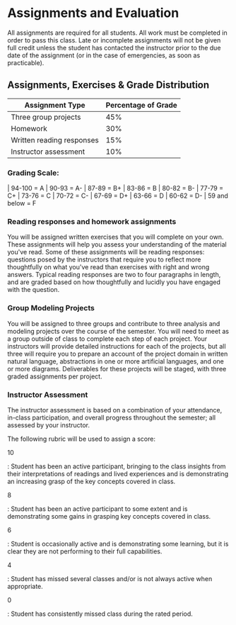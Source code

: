 # Assignments and Evaluation

All assignments are required for all students. All work must be
completed in order to pass this class. Late or incomplete assignments
will not be given full credit unless the student has contacted the
instructor prior to the due date of the assignment (or in the case of
emergencies, as soon as practicable).

## Assignments, Exercises & Grade Distribution


| Assignment Type  |Percentage of Grade   |
|---|---|
|Three group projects|   45%
|Homework|   30%
|Written reading responses|   15%
|Instructor assessment|   10%


### Grading Scale:

| 94-100 = A
| 90-93 = A-
| 87-89 = B+
| 83-86 = B
| 80-82 = B-
| 77-79 = C+
| 73-76 = C
| 70-72 = C-
| 67-69 = D+
| 63-66 = D
| 60-62 = D-
| 59 and below = F

### Reading responses and homework assignments

You will be assigned written exercises that you will complete on your own.
These assignments will help
you assess your understanding of the material you've read. Some of
these assignments will be reading responses: questions posed by the
instructors that require you to reflect more thoughtfully on what
you've read than exercises with right and wrong answers. Typical
reading responses are two to four paragraphs in length, and are graded
based on how thoughtfully and lucidly you have engaged with the
question.

### Group Modeling Projects

You will be assigned to three groups and contribute to three analysis
and modeling projects over the course of the semester. You will
need to meet as a group outside of class to complete each step of each
project. Your instructors will provide detailed instructions for each
of the projects, but all three will require you to prepare an account
of the project domain in written natural language, abstractions in one
or more artificial languages, and one or more diagrams. Deliverables
for these projects will be staged, with three graded assignments per
project.


### Instructor Assessment

The instructor assessment is based on a combination of your attendance, in-class
participation, and overall progress throughout the semester; all
assessed by your instructor.

The following rubric will be used to assign a score:


10

:   Student has been an active participant, bringing
    to the class insights from their interpretations of readings and
    lived experiences and is demonstrating an increasing grasp of the
    key concepts covered in class.

8

:   Student has been an active participant to some extent
    and is demonstrating some gains in grasping key
    concepts covered in class.

6

:   Student is occasionally active and is demonstrating some
    learning, but it is clear they are not performing to their full
    capabilities.

4

:   Student has missed several classes and/or is not always active when
    appropriate.

0

:   Student has consistently missed class during the rated period.


